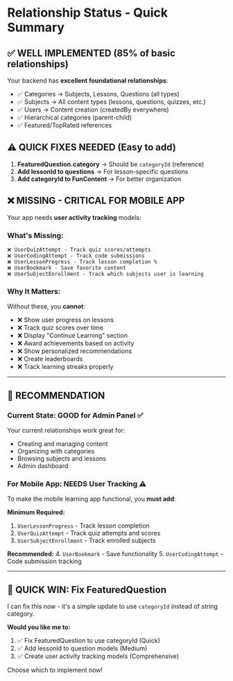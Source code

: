 # Relationship Status - Quick Summary

## ✅ **WELL IMPLEMENTED** (85% of basic relationships)

Your backend has **excellent foundational relationships**:

- ✅ Categories → Subjects, Lessons, Questions (all types)
- ✅ Subjects → All content types (lessons, questions, quizzes, etc.)
- ✅ Users → Content creation (createdBy everywhere)
- ✅ Hierarchical categories (parent-child)
- ✅ Featured/TopRated references

## ⚠️ **QUICK FIXES NEEDED** (Easy to add)

1. **FeaturedQuestion.category** → Should be `categoryId` (reference)
2. **Add lessonId to questions** → For lesson-specific questions
3. **Add categoryId to FunContent** → For better organization

## ❌ **MISSING - CRITICAL FOR MOBILE APP**

Your app needs **user activity tracking** models:

### What's Missing:

```
❌ UserQuizAttempt - Track quiz scores/attempts
❌ UserCodingAttempt - Track code submissions
❌ UserLessonProgress - Track lesson completion %
❌ UserBookmark - Save favorite content
❌ UserSubjectEnrollment - Track which subjects user is learning
```

### Why It Matters:

Without these, you **cannot**:

- ❌ Show user progress on lessons
- ❌ Track quiz scores over time
- ❌ Display "Continue Learning" section
- ❌ Award achievements based on activity
- ❌ Show personalized recommendations
- ❌ Create leaderboards
- ❌ Track learning streaks properly

---

## 🎯 **RECOMMENDATION**

### **Current State: GOOD for Admin Panel** ✅

Your current relationships work great for:

- Creating and managing content
- Organizing with categories
- Browsing subjects and lessons
- Admin dashboard

### **For Mobile App: NEEDS User Tracking** ⚠️

To make the mobile learning app functional, you **must add**:

**Minimum Required:**

1. `UserLessonProgress` - Track lesson completion
2. `UserQuizAttempt` - Track quiz attempts and scores
3. `UserSubjectEnrollment` - Track enrolled subjects

**Recommended:** 4. `UserBookmark` - Save functionality 5. `UserCodingAttempt` - Code submission tracking

---

## 🔨 **QUICK WIN: Fix FeaturedQuestion**

I can fix this now - it's a simple update to use `categoryId` instead of string category.

**Would you like me to:**

1. ✅ Fix FeaturedQuestion to use categoryId (Quick)
2. ✅ Add lessonId to question models (Medium)
3. ✅ Create user activity tracking models (Comprehensive)

Choose which to implement now!
